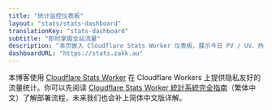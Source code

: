 ```yaml
---
title: "统计监控仪表板"
layout: "stats/stats-dashboard"
translationKey: "stats-dashboard"
subtitle: "即时掌握全站流量"
description: "本页嵌入 Cloudflare Stats Worker 仪表板，展示今日 PV / UV、热门文章与每日趋势。"
dashboardURL: "https://stats.zakk.au"
---
```


本博客使用 [Cloudflare Stats Worker](https://github.com/Zakkaus/cloudflare-stats-worker) 在 Cloudflare Workers 上提供隐私友好的流量统计。你可以先阅读 <a href="/posts/cloudflare-stats-worker-guide/">Cloudflare Stats Worker 統計系統完全指南</a>（繁体中文）了解部署流程，未来我们也会补上简体中文版详解。
